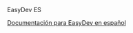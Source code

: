 EasyDev ES

[Documentación para EasyDev en español](http://easydev.readthedocs.org/es/latest/index.html)
